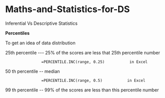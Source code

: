 # Maths-and-Statistics-for-DS

Inferential Vs Descriptive Statistics


**Percentiles**

To get an idea of data distribution

25th percentile --- 25% of the scores are less that 25th percentile number                             
                    
                    =PERCENTILE.INC(range, 0.25)           in Excel

50 th percentile -- median
                    
                    =PERCENTILE.INC(range, 0.5)           in Excel

99 th percentile -- 99% of the scores are less than this percentile number




